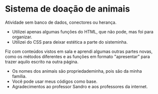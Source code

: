 # Sistema de doação de animais
Atividade sem banco de dados, conectores ou herança.
  - Utilizei apenas algumas funções do HTML, que não pode, mas foi para organizar.
  - Utilizei do CSS para deixar estética a parte do sisteminha.

Fiz com conteúdos vistos em sala e aprendi algumas outras partes novas, como os métodos diferentes e as funções em formato "apresentar" para trazer aquilo escrito na outra página.
  - Os nomes dos animais são propriedademinha, pois são da minha família.
  - Você pode usar meus códigos como base.
  - Agradecimentos ao professor Sandro e aos professores da internet.
